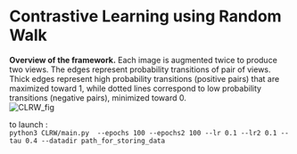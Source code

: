 # Contrastive Learning using Random Walk

**Overview of the framework.** Each image is augmented twice to produce two views. The edges represent probability transitions of pair of views. Thick edges represent high probability transitions (positive pairs) that are maximized toward 1, while dotted lines correspond to low probability transitions (negative pairs), minimized toward 0.\
![CLRW_fig](https://github.com/ilyassmoummad/CLRW/blow/master/CLRW_fig.png)

to launch :\
```python3 CLRW/main.py  --epochs 100 --epochs2 100 --lr 0.1 --lr2 0.1 --tau 0.4 --datadir path_for_storing_data```

